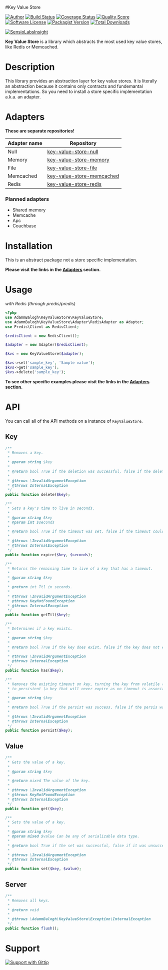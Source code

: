 #Key Value Store

[![Author](http://img.shields.io/badge/author-@adammbalogh-blue.svg?style=flat)](https://twitter.com/adammbalogh)
[![Build Status](https://img.shields.io/travis/adammbalogh/key-value-store/master.svg?style=flat)](https://travis-ci.org/adammbalogh/key-value-store)
[![Coverage Status](https://img.shields.io/coveralls/adammbalogh/key-value-store.svg?style=flat)](https://coveralls.io/r/adammbalogh/key-value-store)
[![Quality Score](https://img.shields.io/scrutinizer/g/adammbalogh/key-value-store.svg?style=flat)](https://scrutinizer-ci.com/g/adammbalogh/key-value-store)
[![Software License](https://img.shields.io/badge/license-MIT-blue.svg?style=flat)](LICENSE)
[![Packagist Version](https://img.shields.io/packagist/v/adammbalogh/key-value-store.svg?style=flat)](https://packagist.org/packages/adammbalogh/key-value-store)
[![Total Downloads](https://img.shields.io/packagist/dt/adammbalogh/key-value-store.svg?style=flat)](https://packagist.org/packages/adammbalogh/key-value-store)

[![SensioLabsInsight](https://insight.sensiolabs.com/projects/f1ddb443-d2a1-499a-926a-060cdecd4100/small.png)](https://insight.sensiolabs.com/projects/f1ddb443-d2a1-499a-926a-060cdecd4100)

**Key Value Store** is a library which abstracts the most used key value stores, like Redis or Memcached.

# Description

This library provides an abstraction layer for key value stores. It is literally an abstraction because it contains only contracts and fundemantal implementations. So you need to install a store specific implementation a.k.a. an adapter.

# Adapters

**These are separate repositories!**

| Adapter name | Repository |
|--------------|------------|
| Null         | [key-value-store-null](https://github.com/adammbalogh/key-value-store-null) |
| Memory       | [key-value-store-memory](https://github.com/adammbalogh/key-value-store-memory) |
| File         | [key-value-store-file](https://github.com/adammbalogh/key-value-store-file) |
| Memcached    | [key-value-store-memcached](https://github.com/adammbalogh/key-value-store-memcached) |
| Redis        | [key-value-store-redis](https://github.com/adammbalogh/key-value-store-redis) |

### Planned adapters

* Shared memory
* Memcache
* Apc
* Couchbase

# Installation

This is an abstract package not a store specific implementation.

**Please visit the links in the [Adapters](https://github.com/adammbalogh/key-value-store#adapters) section.**

# Usage

*with Redis (through predis/predis)*

```php
<?php
use AdammBalogh\KeyValueStore\KeyValueStore;
use AdammBalogh\KeyValueStore\Adapter\RedisAdapter as Adapter;
use Predis\Client as RedisClient;

$redisClient = new RedisClient();

$adapter = new Adapter($redisClient);

$kvs = new KeyValueStore($adapter);

$kvs->set('sample_key', 'Sample value');
$kvs->get('sample_key');
$kvs->delete('sample_key');
```

**To see other specific examples please visit the links in the [Adapters](https://github.com/adammbalogh/key-value-store#adapters) section.**

# API

You can call all of the API methods on a instance of ```KeyValueStore```.

## Key

```php
/**
 * Removes a key.
 *
 * @param string $key
 *
 * @return bool True if the deletion was successful, false if the deletion was unsuccessful.
 *
 * @throws \InvalidArgumentException
 * @throws InternalException
 */
public function delete($key);

/**
 * Sets a key's time to live in seconds.
 *
 * @param string $key
 * @param int $seconds
 *
 * @return bool True if the timeout was set, false if the timeout could not be set.
 *
 * @throws \InvalidArgumentException
 * @throws InternalException
 */
public function expire($key, $seconds);

/**
 * Returns the remaining time to live of a key that has a timeout.
 *
 * @param string $key
 *
 * @return int Ttl in seconds.
 *
 * @throws \InvalidArgumentException
 * @throws KeyNotFoundException
 * @throws InternalException
 */
public function getTtl($key);

/**
 * Determines if a key exists.
 *
 * @param string $key
 *
 * @return bool True if the key does exist, false if the key does not exist.
 *
 * @throws \InvalidArgumentException
 * @throws InternalException
 */
public function has($key);

/**
 * Removes the existing timeout on key, turning the key from volatile (a key with an expire set)
 * to persistent (a key that will never expire as no timeout is associated).
 *
 * @param string $key
 *
 * @return bool True if the persist was success, false if the persis was unsuccessful.
 *
 * @throws \InvalidArgumentException
 * @throws InternalException
 */
public function persist($key);
```

## Value

```php
/**
 * Gets the value of a key.
 *
 * @param string $key
 *
 * @return mixed The value of the key.
 *
 * @throws \InvalidArgumentException
 * @throws KeyNotFoundException
 * @throws InternalException
 */
public function get($key);

/**
 * Sets the value of a key.
 *
 * @param string $key
 * @param mixed $value Can be any of serializable data type.
 *
 * @return bool True if the set was successful, false if it was unsuccessful.
 *
 * @throws \InvalidArgumentException
 * @throws InternalException
 */
public function set($key, $value);
```

## Server

```php
/**
 * Removes all keys.
 *
 * @return void
 *
 * @throws \AdammBalogh\KeyValueStore\Exception\InternalException
 */
public function flush();
```

# Support

[![Support with Gittip](http://img.shields.io/gittip/adammbalogh.svg?style=flat)](https://www.gittip.com/adammbalogh/)
